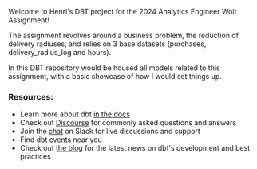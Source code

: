 Welcome to Henri's DBT project for the 2024 Analytics Engineer Wolt Assignment!

The assignment revolves around a business problem, the reduction of delivery radiuses, and relies on 3 base datasets (purchases, delivery_radius_log and hours).

In this DBT repository would be housed all models related to this assignment, with a basic showcase of how I would set things up.


### Resources:
- Learn more about dbt [in the docs](https://docs.getdbt.com/docs/introduction)
- Check out [Discourse](https://discourse.getdbt.com/) for commonly asked questions and answers
- Join the [chat](https://community.getdbt.com/) on Slack for live discussions and support
- Find [dbt events](https://events.getdbt.com) near you
- Check out [the blog](https://blog.getdbt.com/) for the latest news on dbt's development and best practices
